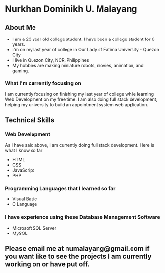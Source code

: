 <!-- - 👋 Hi, I’m @numalayang
- 👀 I’m interested in ...
- 🌱 I’m currently learning ...
- 💞️ I’m looking to collaborate on ...
- 📫 How to reach me ... -->

<h1><b>Nurkhan Dominikh U. Malayang</b></h1>
<!-- <hr> -->
<h2>About Me</h2>
<ul>    
    <li>I am a 23 year old college student. I have been a college student for 6 years.</li>
    <li>I'm on my last year of college in Our Lady of Fatima University - Quezon City</li>
    <li>I live in Quezon City, NCR, Philippines</li>
    <li>My hobbies are making miniature robots, movies, animation, and gaming.</li>
</ul>
<h3>What I'm currently focusing on</h3>
<p>I am currently focusing on finishing my last year of college while learning Web Development on my free time. I am also doing full stack development, helping my university to build an appointment system web application.</p>
<h2>Technical Skills</h2>
<h3>Web Development</h3>
<p>As I have said above, I am currently doing full stack development. Here is what I know so far</p>
<ul>    
    <li>HTML</li>
    <li>CSS</li>
    <li>JavaScript</li>
    <li>PHP</li>
</ul>
<h3>Programming Languages that I learned so far</h3>
<ul>    
    <li>Visual Basic</li>
    <li>C Language</li>
    <!-- <li>I live in Quezon City, NCR, Philippines</li>
    <li>My hobbies are making miniature robots, movies, animation, and gaming.</li> -->
    <!-- <li>I live in Quezon City, NCR, Philippines</li> -->
</ul>
<h3>I have experience using these <b>Database Management Software</b></h3>
<ul>    
    <li>Microsoft SQL Server</li>
    <li>MySQL</li>    
</ul>

<h2>Please email me at numalayang@gmail.com if you want like to see the projects I am currently working on or have put off.</h2>

<!---
numalayang/numalayang is a ✨ special ✨ repository because its `README.md` (this file) appears on your GitHub profile.
You can click the Preview link to take a look at your changes.
--->
